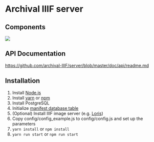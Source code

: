 # Archival IIIF server

## Components

![](https://github.com/archival-IIIF/server/blob/master/doc/components/components.png)

## API Documentation

https://github.com/archival-IIIF/server/blob/master/doc/api/readme.md

## Installation

1. Install [Node.js](https://nodejs.org/en/https://nodejs.org/en/)
1. Install [yarn](https://yarnpkg.com) or [npm](https://www.npmjs.com/)
1. Install PostgreSQL
1. Initialize [manifest database table](https://github.com/archival-IIIF/server/blob/master/doc/database/create.sql) 
1. (Optional) Install IIIF image server (e.g. [Loris](https://github.com/loris-imageserver/loris))
1. Copy config/config_example.js to config/config.js and set up the parameters
1. ```yarn install``` or ```npm install```
1. ```yarn run start``` or  ```npm run start```
